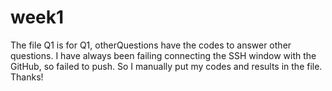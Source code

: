 # week1

The file Q1 is for Q1, otherQuestions have the codes to answer other questions.
I have always been failing connecting the SSH window with the GitHub, so failed to push. So I manually put my codes and results in the file. Thanks!
